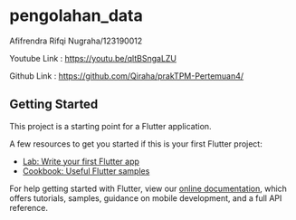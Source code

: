 # pengolahan_data

Afifrendra Rifqi Nugraha/123190012

Youtube Link : https://youtu.be/qltBSngaLZU

Github Link : https://github.com/Qiraha/prakTPM-Pertemuan4/

## Getting Started

This project is a starting point for a Flutter application.

A few resources to get you started if this is your first Flutter project:

- [Lab: Write your first Flutter app](https://flutter.dev/docs/get-started/codelab)
- [Cookbook: Useful Flutter samples](https://flutter.dev/docs/cookbook)

For help getting started with Flutter, view our
[online documentation](https://flutter.dev/docs), which offers tutorials,
samples, guidance on mobile development, and a full API reference.
